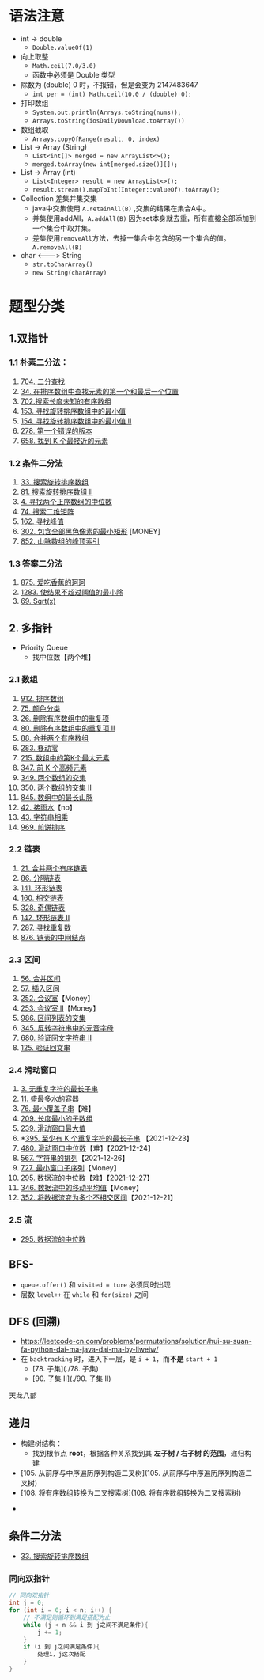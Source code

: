# 语法注意

- int -> double
  - `Double.valueOf(1)`
- 向上取整
  - `Math.ceil(7.0/3.0)`
  - 函数中必须是 Double 类型
- 除数为 (double) 0 时，不报错，但是会变为 2147483647
  - `int per = (int) Math.ceil(10.0 / (double) 0);`
- 打印数组
  - `System.out.println(Arrays.toString(nums));`
  - `Arrays.toString(iosDailyDownload.toArray())`
- 数组截取
  - `Arrays.copyOfRange(result, 0, index)`
- List -> Array (String)
  - `List<int[]> merged = new ArrayList<>();`
  - `merged.toArray(new int[merged.size()][]);`
- List -> Array (int)
  - `List<Integer> result = new ArrayList<>();`
  - `result.stream().mapToInt(Integer::valueOf).toArray();`
- Collection 差集并集交集
  - java中交集使用 `A.retainAll(B)` ,交集的结果在集合A中。
  - 并集使用addAll，`A.addAll(B)` 因为set本身就去重，所有直接全部添加到一个集合中取并集。
  - 差集使用`removeAll`方法，去掉一集合中包含的另一个集合的值。`A.removeAll(B)`
- char <---> String
  - `str.toCharArray()`
  - `new String(charArray)`





# 题型分类

## 1.双指针

### 1.1 朴素二分法：

1. [704. 二分查找](https://leetcode-cn.com/problems/binary-search/)
2. [34. 在排序数组中查找元素的第一个和最后一个位置](https://leetcode-cn.com/problems/find-first-and-last-position-of-element-in-sorted-array/)
3. [702.搜索长度未知的有序数组](https://leetcode-cn.com/problems/search-in-a-sorted-array-of-unknown-size)
4. [153. 寻找旋转排序数组中的最小值](https://leetcode-cn.com/problems/find-minimum-in-rotated-sorted-array/)
5. [154. 寻找旋转排序数组中的最小值 II](https://leetcode-cn.com/problems/find-minimum-in-rotated-sorted-array-ii/)
6. [278. 第一个错误的版本](https://leetcode-cn.com/problems/first-bad-version/)
7. [658. 找到 K 个最接近的元素](https://leetcode-cn.com/problems/find-k-closest-elements/)

### 1.2 条件二分法

1. [33. 搜索旋转排序数组](https://leetcode-cn.com/problems/search-in-rotated-sorted-array)
2. [81. 搜索旋转排序数组 II](https://leetcode-cn.com/problems/search-in-rotated-sorted-array-ii)
3. [4. 寻找两个正序数组的中位数](https://leetcode-cn.com/problems/median-of-two-sorted-arrays)
4. [74. 搜索二维矩阵](https://leetcode-cn.com/problems/search-a-2d-matrix)
5. [162. 寻找峰值](https://leetcode-cn.com/problems/find-peak-element)
6. [302. 包含全部黑色像素的最小矩形](https://leetcode-cn.com/problems/smallest-rectangle-enclosing-black-pixels) [MONEY]
7. [852. 山脉数组的峰顶索引](https://leetcode-cn.com/problems/peak-index-in-a-mountain-array)

### 1.3 答案二分法

1. [875. 爱吃香蕉的珂珂](https://leetcode-cn.com/problems/koko-eating-bananas)
2. [1283. 使结果不超过阈值的最小除](https://leetcode-cn.com/problems/find-the-smallest-divisor-given-a-threshold)
3. [69. Sqrt(x)](https://leetcode-cn.com/problems/sqrtx)

## 2. 多指针

- Priority Queue
  - 找中位数【两个堆】

### 2.1 数组

1. [912. 排序数组](https://leetcode-cn.com/problems/sort-an-array)
2. [75. 颜色分类](https://leetcode-cn.com/problems/sort-colors)
3. [26. 删除有序数组中的重复项](https://leetcode-cn.com/problems/remove-duplicates-from-sorted-array)
4. [80. 删除有序数组中的重复项 II](https://leetcode-cn.com/problems/remove-duplicates-from-sorted-array-ii)
5. [88. 合并两个有序数组](https://leetcode-cn.com/problems/merge-sorted-array)
6. [283. 移动零](https://leetcode-cn.com/problems/move-zeroes)
7. [215. 数组中的第K个最大元素](https://leetcode-cn.com/problems/kth-largest-element-in-an-array)
8. [347. 前 K 个高频元素](https://leetcode-cn.com/problems/top-k-frequent-elements)
9. [349. 两个数组的交集](https://leetcode-cn.com/problems/intersection-of-two-arrays)
10. [350. 两个数组的交集 II](https://leetcode-cn.com/problems/intersection-of-two-arrays-ii)
11. [845. 数组中的最长山脉](https://leetcode-cn.com/problems/longest-mountain-in-array)
12. [42. 接雨水](https://leetcode-cn.com/problems/trapping-rain-water)【no】
13. [43. 字符串相乘](https://leetcode-cn.com/problems/multiply-strings)
14. [969. 煎饼排序](https://leetcode-cn.com/problems/pancake-sorting)

### 2.2 链表

1. [21. 合并两个有序链表](https://leetcode-cn.com/problems/merge-two-sorted-lists)
2. [86. 分隔链表](https://leetcode-cn.com/problems/partition-list/)
3. [141. 环形链表](https://leetcode-cn.com/problems/linked-list-cycle/)
4. [160. 相交链表](https://leetcode-cn.com/problems/intersection-of-two-linked-lists/)
5. [328. 奇偶链表](https://leetcode-cn.com/problems/odd-even-linked-list/)
6. [142. 环形链表 II](https://leetcode-cn.com/problems/linked-list-cycle-ii)
7. [287. 寻找重复数](https://leetcode-cn.com/problems/find-the-duplicate-number/)
8. [876. 链表的中间结点](https://leetcode-cn.com/problems/middle-of-the-linked-list/)

### 2.3 区间

1. [56. 合并区间](https://leetcode-cn.com/problems/merge-intervals/)
2. [57. 插入区间](https://leetcode-cn.com/problems/insert-interval/)
3. [252. 会议室](https://leetcode-cn.com/problems/meeting-rooms)【Money】
4. [253. 会议室 II](https://leetcode-cn.com/problems/meeting-rooms-ii)【Money】
5. [986. 区间列表的交集](https://leetcode-cn.com/problems/interval-list-intersections/)
6. [345. 反转字符串中的元音字母](https://leetcode-cn.com/problems/reverse-vowels-of-a-string/)
7. [680. 验证回文字符串 Ⅱ](https://leetcode-cn.com/problems/valid-palindrome-ii)
8. [125. 验证回文串](https://leetcode-cn.com/problems/valid-palindrome)

### 2.4 滑动窗口

1. [3. 无重复字符的最长子串](https://leetcode-cn.com/problems/longest-substring-without-repeating-characters)
2. [11. 盛最多水的容器](https://leetcode-cn.com/problems/container-with-most-water/)
3. [76. 最小覆盖子串](https://leetcode-cn.com/problems/minimum-window-substring)【难】
4. [209. 长度最小的子数组](https://leetcode-cn.com/problems/minimum-size-subarray-sum/)
5. [239. 滑动窗口最大值](https://leetcode-cn.com/problems/sliding-window-maximum/)
6. *[395. 至少有 K 个重复字符的最长子串](https://leetcode-cn.com/problems/longest-substring-with-at-least-k-repeating-characters/) 【2021-12-23】
7. [480. 滑动窗口中位数](https://leetcode-cn.com/problems/sliding-window-median/)【难】【2021-12-24】
8. [567. 字符串的排列](https://leetcode-cn.com/problems/permutation-in-string/)【2021-12-26】
9. [727. 最小窗口子序列](https://leetcode-cn.com/problems/minimum-window-subsequence)【Money】
10. [295. 数据流的中位数](https://leetcode-cn.com/problems/find-median-from-data-stream/)【难】【2021-12-27】
11. [346. 数据流中的移动平均值](https://leetcode-cn.com/problems/moving-average-from-data-stream)【Money】
12. [352. 将数据流变为多个不相交区间](https://leetcode-cn.com/problems/data-stream-as-disjoint-intervals/)【2021-12-21】

### 2.5 流

- [295. 数据流的中位数](https://leetcode-cn.com/problems/find-median-from-d-ata-stream/)

## BFS-

* `queue.offer()` 和 `visited = ture` 必须同时出现
* 层数 `level++` 在 `while` 和 `for(size)` 之间



## DFS (回溯)

* https://leetcode-cn.com/problems/permutations/solution/hui-su-suan-fa-python-dai-ma-java-dai-ma-by-liweiw/
* 在 `backtracking` 时，进入下一层，是 `i + 1`，而**不是** `start + 1`
  * [78. 子集](./78. 子集)
  * [90. 子集 II](./90. 子集 II)

天龙八部

## 递归

* 构建树结构：
  * 找到根节点 **root**，根据各种关系找到其 **左子树 / 右子树 的范围**，递归构建
* [105. 从前序与中序遍历序列构造二叉树](105. 从前序与中序遍历序列构造二叉树)
* [108. 将有序数组转换为二叉搜索树](108. 将有序数组转换为二叉搜索树)

- 

## 条件二分法

- [33. 搜索旋转排序数组](https://leetcode-cn.com/problems/search-in-rotated-sorted-array/)

### 同向双指针

```java
// 同向双指针
int j = 0;
for (int i = 0; i < n; i++) {
    // 不满⾜则循环到满⾜搭配为⽌
    while (j < n && i 到 j之间不满⾜条件){
        j += 1;
    }
    if (i 到 j之间满⾜条件){
        处理i，j这次搭配
    }
}
```

